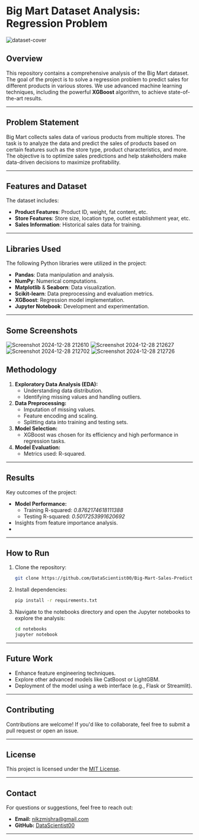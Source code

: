 # Big Mart Dataset Analysis: Regression Problem

![dataset-cover](https://github.com/user-attachments/assets/a44936d9-e064-4c4f-9d68-5ae70a82adef)

## Overview
This repository contains a comprehensive analysis of the Big Mart dataset. The goal of the project is to solve a regression problem to predict sales for different products in various stores. We use advanced machine learning techniques, including the powerful **XGBoost** algorithm, to achieve state-of-the-art results.

---

## Problem Statement
Big Mart collects sales data of various products from multiple stores. The task is to analyze the data and predict the sales of products based on certain features such as the store type, product characteristics, and more. The objective is to optimize sales predictions and help stakeholders make data-driven decisions to maximize profitability.

---

## Features and Dataset
The dataset includes:
- **Product Features**: Product ID, weight, fat content, etc.
- **Store Features**: Store size, location type, outlet establishment year, etc.
- **Sales Information**: Historical sales data for training.

---

## Libraries Used
The following Python libraries were utilized in the project:
- **Pandas**: Data manipulation and analysis.
- **NumPy**: Numerical computations.
- **Matplotlib** & **Seaborn**: Data visualization.
- **Scikit-learn**: Data preprocessing and evaluation metrics.
- **XGBoost**: Regression model implementation.
- **Jupyter Notebook**: Development and experimentation.

---

## Some Screenshots
![Screenshot 2024-12-28 212610](https://github.com/user-attachments/assets/731cceaf-f318-4365-92e2-3f7e55cfa6e0)
![Screenshot 2024-12-28 212627](https://github.com/user-attachments/assets/7c62a0a9-2bb6-4939-a6fa-49cb2fb7fe8b)
![Screenshot 2024-12-28 212702](https://github.com/user-attachments/assets/9bc069aa-817d-4f1a-b000-a24c6bcb497b)
![Screenshot 2024-12-28 212726](https://github.com/user-attachments/assets/d4427c82-a20d-437b-abde-9079edaa724d)



## Methodology
1. **Exploratory Data Analysis (EDA):**
   - Understanding data distribution.
   - Identifying missing values and handling outliers.
2. **Data Preprocessing:**
   - Imputation of missing values.
   - Feature encoding and scaling.
   - Splitting data into training and testing sets.
3. **Model Selection:**
   - XGBoost was chosen for its efficiency and high performance in regression tasks.
4. **Model Evaluation:**
   - Metrics used: R-squared.

---

## Results
Key outcomes of the project:
- **Model Performance:**
  - Training R-squared: *0.8762174618111388*
  - Testing R-squared: *0.5017253991620692*
- Insights from feature importance analysis.
- 
---

## How to Run
1. Clone the repository:
   ```bash
   git clone https://github.com/DataScientist00/Big-Mart-Sales-Prediction.git
   ```
2. Install dependencies:
   ```bash
   pip install -r requirements.txt
   ```
3. Navigate to the notebooks directory and open the Jupyter notebooks to explore the analysis:
   ```bash
   cd notebooks
   jupyter notebook
   ```

---

## Future Work
- Enhance feature engineering techniques.
- Explore other advanced models like CatBoost or LightGBM.
- Deployment of the model using a web interface (e.g., Flask or Streamlit).

---

## Contributing
Contributions are welcome! If you'd like to collaborate, feel free to submit a pull request or open an issue.

---

## License
This project is licensed under the [MIT License](LICENSE).

---

## Contact
For questions or suggestions, feel free to reach out:
- **Email:** nikzmishra@gmail.com
- **GitHub:** [DataScientist00](https://github.com/DataScientist00)

---

